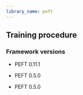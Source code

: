 ```yaml
---
library_name: peft
---
```

## Training procedure

### Framework versions

- PEFT 0.11.1
- PEFT 0.5.0

- PEFT 0.5.0